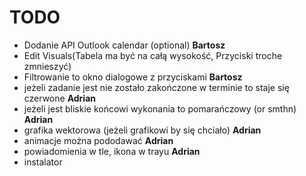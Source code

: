 # TODO
- Dodanie API Outlook calendar (optional) **Bartosz**
- Edit Visuals(Tabela ma być na całą wysokość, Przyciski troche zmnieszyć)
- Filtrowanie to okno dialogowe z przyciskami **Bartosz**
- jeżeli zadanie jest nie zostało zakończone w terminie to staje się czerwone **Adrian**
- jeżeli jest bliskie końcowi wykonania to pomarańczowy (or smthn) **Adrian**
- grafika wektorowa (jeżeli grafikowi by się chciało) **Adrian**
- animacje można pododawać **Adrian**
- powiadomienia w tle, ikona w trayu **Adrian**
- instalator 
